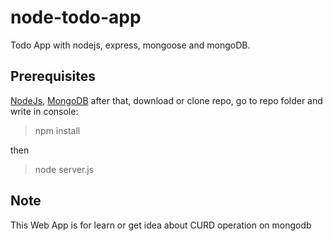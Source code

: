 # node-todo-app
Todo App with nodejs, express, mongoose and mongoDB.

## Prerequisites

[NodeJs](https://nodejs.org/download/), [MongoDB](https://www.mongodb.com/download-center/community)
after that, download or clone repo, go to repo folder and write in console:
> npm install

then 
> node server.js

## Note

This Web App is for learn or get idea about CURD operation on mongodb
